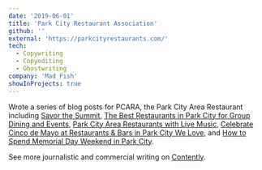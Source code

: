 ```yaml
---
date: '2019-06-01'
title: 'Park City Restaurant Association'
github: ''
external: 'https://parkcityrestaurants.com/'
tech:
  - Copywriting
  - Copyediting
  - Ghostwriting
company: 'Mad Fish'
showInProjects: true
---
```


Wrote a series of blog posts for PCARA, the Park City Area Restaurant including [Savor the Summit](https://parkcityrestaurants.com/blog/get-the-details-on-savor-the-summit-2019-in-park-city), [The Best Restaurants in Park City for Group Dining and Events](https://parkcityrestaurants.com/blog/the-best-restaurants-in-park-city-for-group-dining-and-events), [Park City Area Restaurants with Live Music](https://parkcityrestaurants.com/blog/park-city-area-restaurants-with-live-music), [Celebrate Cinco de Mayo at Restaurants & Bars in Park City We Love](https://parkcityrestaurants.com/blog/celebrate-cinco-de-mayo-at-restaurants-and-bars-in-park-city-we-love), and [How to Spend Memorial Day Weekend in Park City](https://parkcityrestaurants.com/blog/how-to-spend-memorial-day-weekend-in-park-city).

See more journalistic and commercial writing on [Contently](https://alleyhector.contently.com/).

